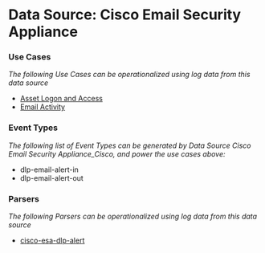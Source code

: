 Data Source: Cisco Email Security Appliance
===========================================

### Use Cases

_The following Use Cases can be operationalized using log data from this data source_

* [Asset Logon and Access](usecase_asset_logon_and_access.md)
* [Email Activity](usecase_email_activity.md)


### Event Types

_The following list of Event Types can be generated by Data Source Cisco Email Security Appliance_Cisco, and power the use cases above:_

- dlp-email-alert-in
- dlp-email-alert-out


### Parsers

_The following Parsers can be operationalized using log data from this data source_

* [cisco-esa-dlp-alert](parserContent_cisco-esa-dlp-alert.md)
